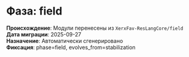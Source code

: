 # Фаза: field

**Происхождение**: Модули перенесены из `XerxFav-ResLangCore/field`  
**Дата миграции**: 2025-09-27  
**Назначение**: Автоматически сгенерировано  
**Фиксация**: phase=field, evolves_from=stabilization
